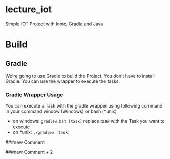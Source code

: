# lecture_iot
Simple IOT Project with Ionic, Gradle and Java


# Build

## Gradle
We're going to use Gradle to build the Project. You don't have to install Gradle. You can use the wrapper to execute the tasks.

### Gradle Wrapper Usage
You can execute a Task with the gradle wrapper using following command in your command window (Windows) or bash (*unix)
* on windows: ```gradlew.bat [task]``` replace _task_ with the Task you want to execute
* on *unix: ```./gradlew [task]```

###new Comment

###new Comment + 2
